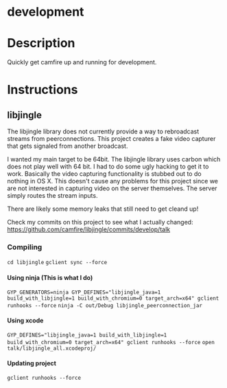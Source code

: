 development
===========

# Description

Quickly get camfire up and running for development.

# Instructions

## libjingle

The libjingle library does not currently provide a way to rebroadcast streams from peerconnections. This project creates
a fake video capturer that gets signaled from another broadcast.

I wanted my main target to be 64bit. The libjingle library uses carbon which does not play well with 64 bit. I had to
do some ugly hacking to get it to work. Basically the video capturing functionality is stubbed out to do nothing in OS X.
This doesn't cause any problems for this project since we are not interested in capturing video on the server themselves.
The server simply routes the stream inputs.

There are likely some memory leaks that still need to get cleand up!

Check my commits on this project to see what I actually changed:
https://github.com/camfire/libjingle/commits/develop/talk

### Compiling
`cd libjingle`
`gclient sync --force`

#### Using ninja (This is what I do)
`GYP_GENERATORS=ninja GYP_DEFINES="libjingle_java=1 build_with_libjingle=1 build_with_chromium=0 target_arch=x64" gclient runhooks --force`
`ninja -C out/Debug libjingle_peerconnection_jar`

#### Using xcode
`GYP_DEFINES="libjingle_java=1 build_with_libjingle=1 build_with_chromium=0 target_arch=x64" gclient runhooks --force`
`open talk/libjingle_all.xcodeproj/`

#### Updating project
`gclient runhooks --force`
